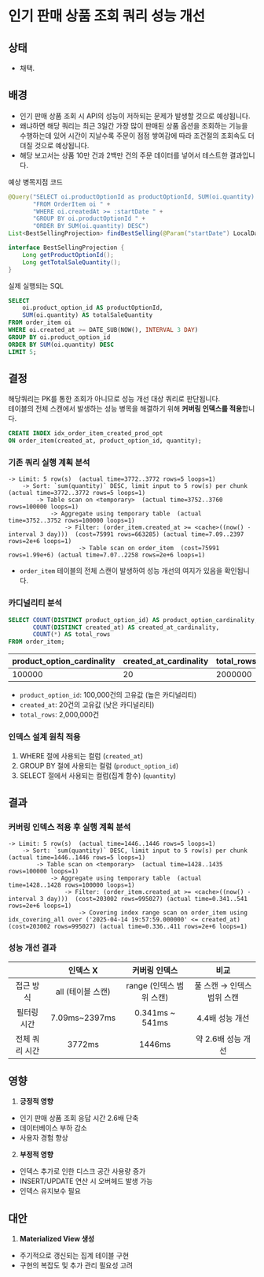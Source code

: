 # 인기 판매 상품 조회 쿼리 성능 개선

## 상태 
- 채택.

## 배경
- 인기 판매 상품 조회 시 API의 성능이 저하되는 문제가 발생할 것으로 예상됩니다.
- 왜냐하면 해당 쿼리는 최근 3일간 가장 많이 판매된 상품 옵션을 조회하는 기능을 수행하는데 있어 시간이 지날수록 주문이 점점 쌓여감에 따라 조건절의 조회속도 더뎌질 것으로 예상됩니다.
- 해당 보고서는 상품 10만 건과 2백만 건의 주문 데이터를 넣어서 테스트한 결과입니다.

예상 병목지점 코드
```java
@Query("SELECT oi.productOptionId as productOptionId, SUM(oi.quantity) as totalSaleQuantity " +
       "FROM OrderItem oi " +
       "WHERE oi.createdAt >= :startDate " +
       "GROUP BY oi.productOptionId " +
       "ORDER BY SUM(oi.quantity) DESC")
List<BestSellingProjection> findBestSelling(@Param("startDate") LocalDateTime startDate, Pageable pageable);

interface BestSellingProjection {
    Long getProductOptionId();
    Long getTotalSaleQuantity();
}
```

실제 실행되는 SQL
```sql
SELECT
    oi.product_option_id AS productOptionId,
    SUM(oi.quantity) AS totalSaleQuantity
FROM order_item oi
WHERE oi.created_at >= DATE_SUB(NOW(), INTERVAL 3 DAY)
GROUP BY oi.product_option_id
ORDER BY SUM(oi.quantity) DESC
LIMIT 5;
```

## 결정
해당쿼리는 PK를 통한 조회가 아니므로 성능 개선 대상 쿼리로 판단됩니다.  
테이블의 전체 스캔에서 발생하는 성능 병목을 해결하기 위해 **커버링 인덱스를 적용**합니다.

```sql
CREATE INDEX idx_order_item_created_prod_opt
ON order_item(created_at, product_option_id, quantity);
```

### 기존 쿼리 실행 계획 분석
```
-> Limit: 5 row(s)  (actual time=3772..3772 rows=5 loops=1)
    -> Sort: `sum(quantity)` DESC, limit input to 5 row(s) per chunk  (actual time=3772..3772 rows=5 loops=1)
        -> Table scan on <temporary>  (actual time=3752..3760 rows=100000 loops=1)
            -> Aggregate using temporary table  (actual time=3752..3752 rows=100000 loops=1)
                -> Filter: (order_item.created_at >= <cache>((now() - interval 3 day)))  (cost=75991 rows=663285) (actual time=7.09..2397 rows=2e+6 loops=1)
                    -> Table scan on order_item  (cost=75991 rows=1.99e+6) (actual time=7.07..2258 rows=2e+6 loops=1)
```
- `order_item` 테이블의 전체 스캔이 발생하여 성능 개선의 여지가 있음을 확인됩니다.

### 카디널리티 분석
```sql
SELECT COUNT(DISTINCT product_option_id) AS product_option_cardinality,
       COUNT(DISTINCT created_at) AS created_at_cardinality,
       COUNT(*) AS total_rows
FROM order_item;
```
| product_option_cardinality | created_at_cardinality | total_rows |
|----------------------------|------------------------|------------|
| 100000                     | 20                     | 2000000    |

- `product_option_id`: 100,000건의 고유값 (높은 카디널리티)
- `created_at`: 20건의 고유값 (낮은 카디널리티)
- `total_rows`: 2,000,000건

### 인덱스 설계 원칙 적용
1. WHERE 절에 사용되는 컬럼 (`created_at`)
2. GROUP BY 절에 사용되는 컬럼 (`product_option_id`)
3. SELECT 절에서 사용되는 컬럼(집계 함수) (`quantity`)

## 결과
### 커버링 인덱스 적용 후 실행 계획 분석
```
-> Limit: 5 row(s)  (actual time=1446..1446 rows=5 loops=1)
    -> Sort: `sum(quantity)` DESC, limit input to 5 row(s) per chunk  (actual time=1446..1446 rows=5 loops=1)
        -> Table scan on <temporary>  (actual time=1428..1435 rows=100000 loops=1)
            -> Aggregate using temporary table  (actual time=1428..1428 rows=100000 loops=1)
                -> Filter: (order_item.created_at >= <cache>((now() - interval 3 day)))  (cost=203002 rows=995027) (actual time=0.341..541 rows=2e+6 loops=1)
                    -> Covering index range scan on order_item using idx_covering_all over ('2025-04-14 19:57:59.000000' <= created_at)  (cost=203002 rows=995027) (actual time=0.336..411 rows=2e+6 loops=1)
```
### 성능 개선 결과

|               |      인덱스 X      |      커버링 인덱스       |         비교         |
|:-------------:|:---------------:|:------------------:|:------------------:|
|     접근 방식     |  all (테이블 스캔)   | range (인덱스 범위 스캔)  |  풀 스캔 → 인덱스 범위 스캔  |
|    필터링 시간     |  7.09ms~2397ms  |  0.341ms ~ 541ms   |     4.4배 성능 개선     |
|   전체 쿼리 시간    |     3772ms      |       1446ms       |    약 2.6배 성능 개선    |


## 영향
1. **긍정적 영향**
  - 인기 판매 상품 조회 응답 시간 2.6배 단축
  - 데이터베이스 부하 감소
  - 사용자 경험 향상

2. **부정적 영향**
  - 인덱스 추가로 인한 디스크 공간 사용량 증가
  - INSERT/UPDATE 연산 시 오버헤드 발생 가능
  - 인덱스 유지보수 필요

## 대안
1. **Materialized View 생성**
- 주기적으로 갱신되는 집계 테이블 구현
- 구현의 복잡도 및 추가 관리 필요성 고려
